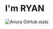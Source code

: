 # I'm RYAN
![Anura GitHub stats](https://github-readme-stats.vercel.app/api?username=ryanyangtaoyuan&show_icons=true)
